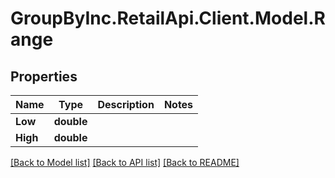 # GroupByInc.RetailApi.Client.Model.Range

## Properties

Name | Type | Description | Notes
------------ | ------------- | ------------- | -------------
**Low** | **double** |  | 
**High** | **double** |  | 

[[Back to Model list]](../README.md#documentation-for-models) [[Back to API list]](../README.md#documentation-for-api-endpoints) [[Back to README]](../README.md)

